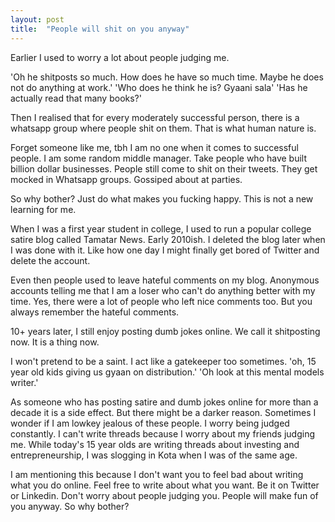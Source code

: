 ```yaml
---
layout: post
title:  "People will shit on you anyway"
---
```


Earlier I used to worry a lot about people judging me.

'Oh he shitposts so much. How does he have so much time. Maybe he does not do anything at work.'
'Who does he think he is? Gyaani sala'
'Has he actually read that many books?'

Then I realised that for every moderately successful person, there is a whatsapp group where people shit on them. That is what human nature is.

Forget someone like me, tbh I am no one when it comes to successful people. I am some random middle manager. Take people who have built billion dollar businesses. People still come to shit on their tweets. They get mocked in Whatsapp groups. Gossiped about at parties.

So why bother? Just do what makes you fucking happy. This is not a new learning for me.

When I was a first year student in college, I used to run a popular college satire blog called Tamatar News. Early 2010ish. I deleted the blog later when I was done with it. Like how one day I might finally get bored of Twitter and delete the account.

Even then people used to leave hateful comments on my blog. Anonymous accounts telling me that I am a loser who can't do anything better with my time. Yes, there were a lot of people who left nice comments too. But you always remember the hateful comments.

10+ years later, I still enjoy posting dumb jokes online. We call it shitposting now. It is a thing now.

I won't pretend to be a saint. I act like a gatekeeper too sometimes.
'oh, 15 year old kids giving us gyaan on distribution.'
'Oh look at this mental models writer.'

As someone who has posting satire and dumb jokes online for more than a decade it is a side effect.
But there might be a darker reason. Sometimes I wonder if I am lowkey jealous of these people. I worry being judged constantly. I can't write threads because I worry about my friends judging me.  While today's 15 year olds are writing threads about investing and entrepreneurship, I was slogging in Kota when I was of the same age.

I am mentioning this because I don't want you to feel bad about writing what you do online. Feel free to write about what you want. Be it on Twitter or Linkedin. Don't worry about people judging you. People will make fun of you anyway. So why bother?
